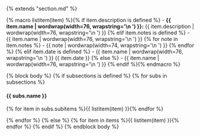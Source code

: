 {% extends "section.md" %}

{% macro listitem(item) %}{% if item.description is defined %}  - **{{ item.name | wordwrap(width=76, wrapstring='\n    ') }}:**
    {{ item.description | wordwrap(width=76, wrapstring='\n    ') }}
{% elif item.notes is defined %}  - {{ item.name | wordwrap(width=76, wrapstring='\n    ') }}
{% for note in item.notes %}    - {{ note | wordwrap(width=74, wrapstring='\n      ') }}
{% endfor %}
{% elif item.date is defined %} - {{ item.name | wordwrap(width=76, wrapstring='\n    ') }} {{ item.date }}
{% else %}  - {{ item.name | wordwrap(width=76, wrapstring='\n    ') }}
{% endif %}{% endmacro %}

{% block body %}
{% if subsections is defined %}
{% for subs in subsections %}
#### {{ subs.name }} ####
{% for item in subs.subitems %}{{ listitem(item) }}{% endfor %}

{% endfor %}
{% else %}
{% for item in items %}{{ listitem(item) }}{% endfor %}
{% endif %}
{% endblock body %}
